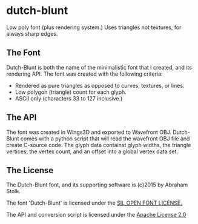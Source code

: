 # dutch-blunt
Low poly font (plus rendering system.)
Uses triangles not textures, for always sharp edges.

## The Font
Dutch-Blunt is both the name of the minimalistic font that I created, and its rendering API.
The font was created with the following criteria:

* Rendered as pure triangles as opposed to curves, textures, or lines.
* Low polygon (triangle) count for each glyph.
* ASCII only (characters 33 to 127 inclusive.)

## The API
The font was created in Wings3D and exported to Wavefront OBJ.
Dutch-Blunt comes with a python script that will read the wavefront OBJ file and create C-source code.
The glyph data containst glyph widths, the triangle vertices, the vertex count, and an offset into a global vertex data set.

## The License
The Dutch-Blunt font, and its supporting software is (c)2015 by Abraham Stolk.

The font 'Dutch-Blunt' is licensed under the 
[SIL OPEN FONT LICENSE.](http://opensource.org/licenses/OFL-1.1)

The API and conversion script is licensed under the 
[Apache License 2.0](http://opensource.org/licenses/Apache-2.0)

